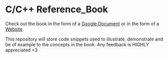 # C/C++ Reference_Book

Check out the book in the form of a [Google Document](https://docs.google.com/document/d/1o5Gq44C2VUEnR487WPrxhIp_KaX85VjLSg0jdpiQ4Jk/edit) or in the form of a [Website](https://docs.google.com/document/d/e/2PACX-1vRIl_pkXRghf1LzFryOn5VfNycluCfgnOdLlFQku01IWMGAb5m2aM065mpGJ7_I-PePVwtyGrxaWCi4/pub).

This repository will store code snippets used to illustrate, demonstrate and be of example to the concepts in the book.
Any feedback is HIGHLY appreciated <3
